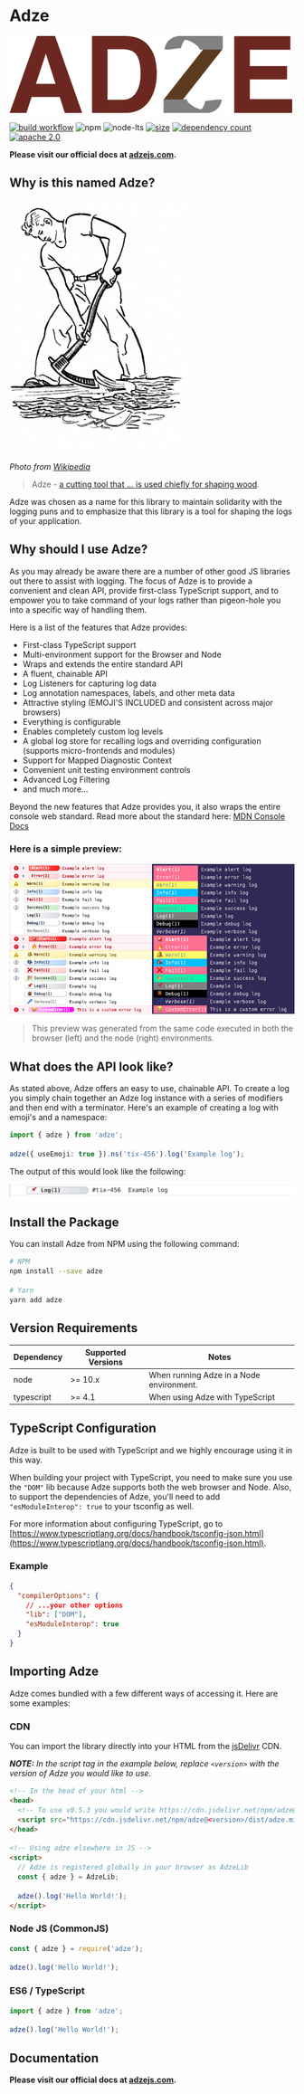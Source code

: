 # Adze

![Adze Logo](docs/assets/logo_small.png)

[![build workflow](https://github.com/AJStacy/adze/actions/workflows/build.yml/badge.svg)](https://github.com/AJStacy/adze/actions/workflows/build.yml)
![npm](https://img.shields.io/npm/v/adze) ![node-lts](https://img.shields.io/node/v-lts/adze) [![size](https://badgen.net/bundlephobia/minzip/adze)](https://bundlephobia.com/result?p=adze) [![dependency count](https://badgen.net/bundlephobia/dependency-count/adze)](https://bundlephobia.com/result?p=adze) [![apache 2.0](https://badgen.net/npm/license/adze)](/LICENSE.md)

**Please visit our official docs at [adzejs.com](http://www.adzejs.com/).**

## Why is this named Adze?

![A drawing of a man using an adze to shape a log](./docs/guide/assets/adze.png)

_Photo from [Wikipedia](https://en.wikipedia.org/wiki/Adze)_

> Adze - [a cutting tool that ... is used chiefly for shaping wood](https://www.merriam-webster.com/dictionary/adze).

Adze was chosen as a name for this library to maintain solidarity with the logging puns and to emphasize that this library is a tool for shaping the logs of your application.

## Why should I use Adze?

As you may already be aware there are a number of other good JS libraries out there to assist with logging. The focus of Adze is to provide a convenient and clean API, provide first-class TypeScript support, and to empower you to take command of your logs rather than pigeon-hole you into a specific way of handling them.

Here is a list of the features that Adze provides:

- First-class TypeScript support
- Multi-environment support for the Browser and Node
- Wraps and extends the entire standard API
- A fluent, chainable API
- Log Listeners for capturing log data
- Log annotation namespaces, labels, and other meta data
- Attractive styling (EMOJI'S INCLUDED and consistent across major browsers)
- Everything is configurable
- Enables completely custom log levels
- A global log store for recalling logs and overriding configuration (supports micro-frontends and modules)
- Support for Mapped Diagnostic Context
- Convenient unit testing environment controls
- Advanced Log Filtering
- and much more...

Beyond the new features that Adze provides you, it also wraps the entire console web standard.
Read more about the standard here: [MDN Console Docs](https://developer.mozilla.org/en-US/docs/Web/API/console)

### Here is a simple preview:

![Preview of Adze logs](./docs/guide/assets/demo.png)

> This preview was generated from the same code executed in both the browser (left) and the node (right) environments.

## What does the API look like?

As stated above, Adze offers an easy to use, chainable API. To create a log you simply chain together an Adze log instance with a series of modifiers and then end with a terminator. Here's an example of creating a log with emoji's and a namespace:

```typescript
import { adze } from 'adze';

adze({ useEmoji: true }).ns('tix-456').log('Example log');
```

The output of this would look like the following:

![Preview of Adze logs](./docs/guide/examples/api_example_output.png)

## Install the Package

You can install Adze from NPM using the following command:

```bash
# NPM
npm install --save adze

# Yarn
yarn add adze
```

## Version Requirements

| Dependency | Supported Versions | Notes                                    |
| ---------- | ------------------ | ---------------------------------------- |
| node       | >= 10.x            | When running Adze in a Node environment. |
| typescript | >= 4.1             | When using Adze with TypeScript          |

## TypeScript Configuration

Adze is built to be used with TypeScript and we highly encourage using it in this way.

When building your project with TypeScript, you need to make sure you use the `"DOM"` lib because Adze supports both the web browser and Node. Also, to support the dependencies of Adze, you'll need to add `"esModuleInterop": true` to your tsconfig as well.

For more information about configuring TypeScript, go to [https://www.typescriptlang.org/docs/handbook/tsconfig-json.html](https://www.typescriptlang.org/docs/handbook/tsconfig-json.html).

### Example

```json
{
  "compilerOptions": {
    // ...your other options
    "lib": ["DOM"],
    "esModuleInterop": true
  }
}
```

## Importing Adze

Adze comes bundled with a few different ways of accessing it. Here are some examples:

### CDN

You can import the library directly into your HTML from the [jsDelivr](https://www.jsdelivr.com/package/npm/adze) CDN.

_**NOTE:** In the script tag in the example below, replace `<version>` with the version of Adze you would like to use._

```html
<!-- In the head of your html -->
<head>
  <!-- To use v0.5.3 you would write https://cdn.jsdelivr.net/npm/adze@0.5.3/dist/adze.min.js -->
  <script src="https://cdn.jsdelivr.net/npm/adze@<version>/dist/adze.min.js"></script>
</head>

<!-- Using adze elsewhere in JS -->
<script>
  // Adze is registered globally in your browser as AdzeLib
  const { adze } = AdzeLib;

  adze().log('Hello World!');
</script>
```

### Node JS (CommonJS)

```javascript
const { adze } = require('adze');

adze().log('Hello World!');
```

### ES6 / TypeScript

```typescript
import { adze } from 'adze';

adze().log('Hello World!');
```

## Documentation

**Please visit our official docs at [adzejs.com](http://www.adzejs.com/).**
